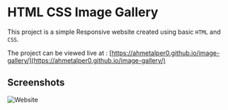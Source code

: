 # HTML CSS Image Gallery

This project is a simple Responsive website created using basic `HTML` and `CSS`.

The project can be viewed live at : [https://ahmetalper0.github.io/image-gallery/](https://ahmetalper0.github.io/image-gallery/)

## Screenshots

![Website](image.png)
